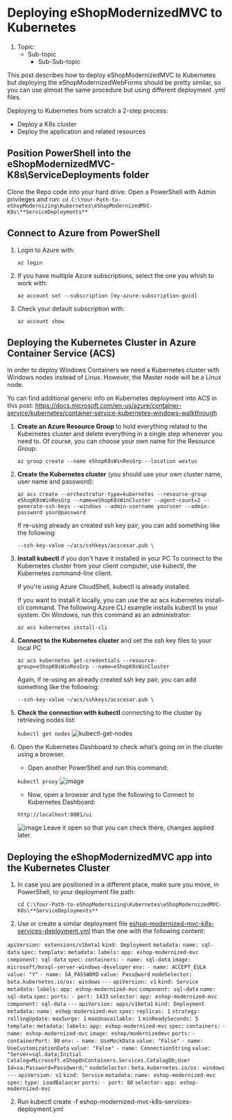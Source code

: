 # Deploying eShopModernizedMVC to Kubernetes
1. Topic:
   - Sub-topic
      * Sub-Sub-topic

This post describes how to deploy eShopModernizedMVC to Kubernetes but deploying the eShopModernizedWebForms should be pretty similar, so you can use almost the same procedure but using different deployment .yml files.
 
Deploying to Kubernetes from scratch a 2-step process:
- Deploy a K8s cluster
- Deploy the application and related resources

## Position PowerShell into the eShopModernizedMVC-K8s\ServiceDeployments folder
Clone the Repo code into your hard drive.
Open a PowerShell with Admin privileges and run:
   `cd C:\Your-Path-to-eShopModernizing\Kubernetes\eShopModernizedMVC-K8s\**ServiceDeployments**`

## Connect to Azure from PowerShell
1. Login to Azure with:

   `az login`

2. If you have multiple Azure subscriptions, select the one you whish to work with:

   `az account set --subscription [my-azure-subscription-guid]`

3. Check your default subscription with:

   `az account show`

## Deploying the Kubernetes Cluster in Azure Container Service (ACS)

In order to deploy Windows Containers we need a Kubernetes cluster with Windows nodes instead of Linux. 
However, the Master node will be a Linux node.

Yo can find additional generic info on Kubernetes deployment into ACS in this post:
https://docs.microsoft.com/en-us/azure/container-service/kubernetes/container-service-kubernetes-windows-walkthrough

1. **Create an Azure Resource Group** to hold everything related to the Kubernetes cluster and delete everything in a single step whenever you need to. Of course, you can choose your own name for the Resource Group: 

   `az group create --name eShopK8sWinResGrp --location westus`

2. **Create the Kubernetes cluster** (you should use your own cluster name, user name and password):

   `az acs create --orchestrator-type=kubernetes --resource-group eShopK8sWinResGrp --name=eShopK8sWinCluster --agent-count=2 --generate-ssh-keys --windows --admin-username youruser --admin-password your@password`

   If re-using already an created ssh key pair, you can add something like the following:

   `--ssh-key-value ~/acs/sshkeys/acscesar.pub \`

3. **Install kubectl** if you don't have it installed in your PC
   To connect to the Kubernetes cluster from your client computer, use kubectl, the Kubernetes command-line client.

   If you're using Azure CloudShell, kubectl is already installed. 

   If you want to install it locally, you can use the az acs kubernetes install-cli command.
   The following Azure CLI example installs kubectl to your system. 
   On Windows, run this command as an administrator:

   `az acs kubernetes install-cli`

4. **Connect to the Kubernetes cluster** and set the ssh key files to your local PC

   `az acs kubernetes get-credentials --resource-group=eShopK8sWinResGrp --name=eShopK8sWinCluster`

   Again, if re-using an already created ssh key pair, you can add something like the following:

   `--ssh-key-value ~/acs/sshkeys/acscesar.pub \`

5. **Check the connection with kubectl** connecting to the cluster by retrieving nodes list: 

   `kubectl get nodes`
   ![kubectl-get-nodes](https://user-images.githubusercontent.com/1712635/30344662-1301075c-97b7-11e7-93c4-aa7f8c7cc251.png)

6. Open the Kubernetes Dashboard to check what’s going on in the cluster using a browser.
    - Open another PowerShell and run this command:

    `kubectl proxy`
    ![image](https://user-images.githubusercontent.com/1712635/30345183-088e05e8-97b9-11e7-85f6-9087108e61d2.png)
    - Now, open a browser and type the following to Connect to Kubernetes Dashboard:

    `http://localhost:8001/ui`
     
     ![image](https://user-images.githubusercontent.com/1712635/30345114-d232ae04-97b8-11e7-9b33-fe7345ef6975.png)
     Leave it open so that you can check there, changes applied later.
   
## Deploying the eShopModernizedMVC app into the Kubernetes Cluster
1. In case you are positioned in a different place, make sure you move, in PowerShell, to your deployment file path:

   `cd C:\Your-Path-to-eShopModernizing\Kubernetes\eShopModernizedMVC-K8s\**ServiceDeployments**`

3. Use or create a similar deployment file [eshop-modernized-mvc-k8s-services-deployment.yml](https://github.com/dotnet-architecture/eShopModernizing/blob/master/Kubernetes/eShopModernizedMVC-K8s/ServiceDeployments/eshop-modernized-mvc-k8s-services-deployment.yml) than the one with the following content:

`apiVersion: extensions/v1beta1`
`kind: Deployment`
`metadata:`
  `name: sql-data`
`spec:`
  `template:`
    `metadata:`
      `labels:`
        `app: eshop-modernized-mvc`
        `component: sql-data`
    `spec:`
      `containers:`
      `- name: sql-data`
        `image: microsoft/mssql-server-windows-developer`
        `env:`
        `- name: ACCEPT_EULA`
          `value: "Y"`
        `- name: SA_PASSWORD`
          `value: Pass@word`
      `nodeSelector:`
       `beta.kubernetes.io/os: windows`
`---`
`apiVersion: v1`
`kind: Service`
`metadata:`
  `labels:`
    `app: eshop-modernized-mvc`
    `component: sql-data`
  `name: sql-data`
`spec:`
  `ports:`
  `- port: 1433`
  `selector:`
    `app: eshop-modernized-mvc`
    `component: sql-data`
`---`
`apiVersion: apps/v1beta1`
`kind: Deployment`
`metadata:`
  `name: eshop-modernized-mvc`
`spec:`
  `replicas: 1`
  `strategy:`
    `rollingUpdate:`
      `maxSurge: 1`
      `maxUnavailable: 1`
  `minReadySeconds: 5 `
  `template:`
    `metadata:`
      `labels:`
        `app: eshop-modernized-mvc`
    `spec:`
      `containers:`
      `- name: eshop-modernized-mvc`
        `image: eshop/modernizedmvc`
        `ports:`
        `- containerPort: 80`
        `env:`
        `- name: UseMockData`
          `value: "False"`
        `- name: UseCustomizationData`
          `value: "False"`
        `- name: ConnectionString`
          `value: "Server=sql.data;Initial Catalog=Microsoft.eShopOnContainers.Services.CatalogDb;User Id=sa;Password=Pass@word;"`
      `nodeSelector:`
       `beta.kubernetes.io/os: windows`
`---`
`apiVersion: v1`
`kind: Service`
`metadata:`
  `name: eshop-modernized-mvc`
`spec:`
  `type: LoadBalancer`
  `ports:`
  `- port: 80`
  `selector:`
    `app: eshop-modernized-mvc`

2. Run 
kubectl create -f eshop-modernized-mvc-k8s-services-deployment.yml

